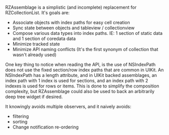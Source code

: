 RZAssemblage is a simplistic (and incomplete) replacement for RZCollectionList.  It's goals are:
- Associate objects with index paths for easy cell creation
- Sync state between objects and tableview / collectionview
- Compose various data types into index paths.  IE: 1 section of static data and 1 section of coredata data
- Minimize tracked state
- Minimize API naming conflicts (It's the first synonym of collection that wasn't already used)

One key thing to notice when reading the API, is the use of NSIndexPath does not use the fixed section/row index paths that are common in UIKit.  An NSIndexPath has a length attribute, and in UIKit backed assemblages, an index path with 1 index is used for sections, and an index path with 2 indexes is used for rows or items.   This is done to simplify the composition complexity, but RZAssemblage could also be used to back an arbitrarily deep tree widget if desired.

It knowingly avoids multiple observers, and it naively avoids: 
- filtering
- sorting
- Change notification re-ordering


